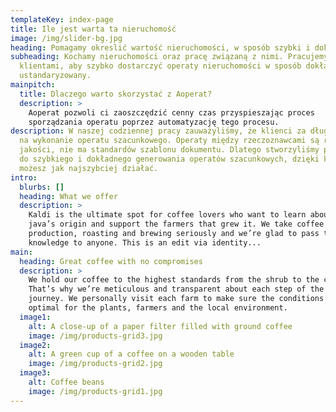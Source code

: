 ```yaml
---
templateKey: index-page
title: Ile jest warta ta nieruchomość
image: /img/slider-bg.jpg
heading: Pomagamy okreslić wartość nieruchomości, w sposób szybki i dokładny.
subheading: Kochamy nieruchomości oraz pracę związaną z nimi. Pracujemy blisko z
  klientami, aby szybko dostarczyć operaty nieruchomości w sposób dokładny i
  ustandaryzowany.
mainpitch:
  title: Dlaczego warto skorzystać z Aoperat?
  description: >
    Aoperat pozwoli ci zaoszczędzić cenny czas przyspieszając proces
    sporządzania operatu poprzez automatyzację tego procesu.
description: W naszej codziennej pracy zauważyliśmy, że klienci za długo czekają
  na wykonanie operatu szacunkowego. Operaty między rzeczoznawcami są różnej
  jakości, nie ma standardów szablonu dokumentu. Dlatego stworzyliśmy platformę
  do szybkiego i dokładnego generowania operatów szacunkowych, dzięki której
  możesz jak najszybciej działać.
intro:
  blurbs: []
  heading: What we offer
  description: >
    Kaldi is the ultimate spot for coffee lovers who want to learn about their
    java’s origin and support the farmers that grew it. We take coffee
    production, roasting and brewing seriously and we’re glad to pass that
    knowledge to anyone. This is an edit via identity...
main:
  heading: Great coffee with no compromises
  description: >
    We hold our coffee to the highest standards from the shrub to the cup.
    That’s why we’re meticulous and transparent about each step of the coffee’s
    journey. We personally visit each farm to make sure the conditions are
    optimal for the plants, farmers and the local environment.
  image1:
    alt: A close-up of a paper filter filled with ground coffee
    image: /img/products-grid3.jpg
  image2:
    alt: A green cup of a coffee on a wooden table
    image: /img/products-grid2.jpg
  image3:
    alt: Coffee beans
    image: /img/products-grid1.jpg
---
```

